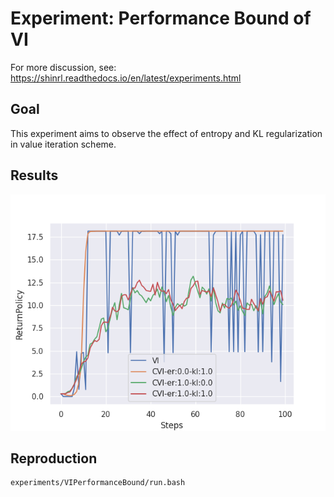 # Experiment: Performance Bound of VI

For more discussion, see: 
https://shinrl.readthedocs.io/en/latest/experiments.html

## Goal 

This experiment aims to observe the effect of entropy and KL regularization in value iteration scheme.

## Results

![performance](Performance.png)

## Reproduction 

```bash
experiments/VIPerformanceBound/run.bash
```